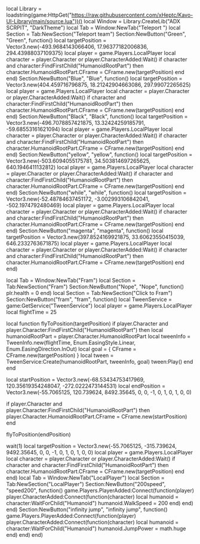 local Library = loadstring(game:HttpGet("https://raw.githubusercontent.com/xHeptc/Kavo-UI-Library/main/source.lua"))()
local Window = Library.CreateLib("ADX SCRPIT", "DarkTheme")
local Tab = Window:NewTab("Teleport ")
local Section = Tab:NewSection("Teleport team")
Section:NewButton("Green", "Green", function()
    local targetPosition = Vector3.new(-493.9684143066406, 17.96377182006836, 294.43988037109375)
local player = game.Players.LocalPlayer
local character = player.Character or player.CharacterAdded:Wait()
if character and character:FindFirstChild("HumanoidRootPart") then
    character.HumanoidRootPart.CFrame = CFrame.new(targetPosition)
end
end)
Section:NewButton("Blue", "Blue", function()
    local targetPosition = Vector3.new(404.459716796875, 18.21242904663086, 297.99072265625)
local player = game.Players.LocalPlayer
local character = player.Character or player.CharacterAdded:Wait()
if character and character:FindFirstChild("HumanoidRootPart") then
    character.HumanoidRootPart.CFrame = CFrame.new(targetPosition)
end
end)
Section:NewButton("Black", "Black", function()
    local targetPosition = Vector3.new(-496.7078857421875, 13.32424259185791, -59.68553161621094)
local player = game.Players.LocalPlayer
local character = player.Character or player.CharacterAdded:Wait()
if character and character:FindFirstChild("HumanoidRootPart") then
    character.HumanoidRootPart.CFrame = CFrame.new(targetPosition)
end
end)
Section:NewButton("yellow", "yellow", function()
    local targetPosition = Vector3.new(-503.6094055175781, 34.503814697265625, 640.1946411132812)
local player = game.Players.LocalPlayer
local character = player.Character or player.CharacterAdded:Wait()
if character and character:FindFirstChild("HumanoidRootPart") then
    character.HumanoidRootPart.CFrame = CFrame.new(targetPosition)
end
end)
Section:NewButton("while", "while", function()
    local targetPosition = Vector3.new(-52.48784637451172, -3.002993106842041, -502.1974792480469)
local player = game.Players.LocalPlayer
local character = player.Character or player.CharacterAdded:Wait()
if character and character:FindFirstChild("HumanoidRootPart") then
    character.HumanoidRootPart.CFrame = CFrame.new(targetPosition)
end
end)
Section:NewButton("magenta", "magenta", function()
    local targetPosition = Vector3.new(397.8524169921875, 33.60623550415039, 646.2332763671875)
local player = game.Players.LocalPlayer
local character = player.Character or player.CharacterAdded:Wait()
if character and character:FindFirstChild("HumanoidRootPart") then
    character.HumanoidRootPart.CFrame = CFrame.new(targetPosition)
end
end)


local Tab = Window:NewTab("Fram")
local Section = Tab:NewSection("Fram")
Section:NewButton("Nope", "Nope", function()
    plr.health = 0
end)
local Section = Tab:NewSection("Click to Fram")
Section:NewButton("fram", "fram", function()
    local TweenService = game:GetService("TweenService")
local player = game.Players.LocalPlayer
local flightTime = 25

local function flyToPosition(targetPosition)
    if player.Character and player.Character:FindFirstChild("HumanoidRootPart") then
        local humanoidRootPart = player.Character.HumanoidRootPart
        local tweenInfo = TweenInfo.new(flightTime, Enum.EasingStyle.Linear, Enum.EasingDirection.InOut)
        local goal = { CFrame = CFrame.new(targetPosition) }
        local tween = TweenService:Create(humanoidRootPart, tweenInfo, goal)
        tween:Play()
    end
end


local startPosition = Vector3.new(-68.53434753417969, 120.35619354248047, -272.0222473144531)
local endPosition = Vector3.new(-55.7065125, 120.739624, 8492.35645, 0, 0, -1, 0, 1, 0, 1, 0, 0)

if player.Character and player.Character:FindFirstChild("HumanoidRootPart") then
    player.Character.HumanoidRootPart.CFrame = CFrame.new(startPosition)
end

flyToPosition(endPosition)

wait(1)
local targetPosition = Vector3.new(-55.7065125, -315.739624, 9492.35645, 0, 0, -1, 0, 1, 0, 1, 0, 0)
local player = game.Players.LocalPlayer
local character = player.Character or player.CharacterAdded:Wait()
if character and character:FindFirstChild("HumanoidRootPart") then
    character.HumanoidRootPart.CFrame = CFrame.new(targetPosition)
end
end)
local Tab = Window:NewTab("LocalPlayer")
local Section = Tab:NewSection("LocalPlayer")
Section:NewButton("200speed", "speed200", function()
    game.Players.PlayerAdded:Connect(function(player)
    player.CharacterAdded:Connect(function(character)
        local humanoid = character:WaitForChild("Humanoid")
        humanoid.WalkSpeed = 200
    end)
end)
end)
Section:NewButton("infinity jump", "infinity jump", function()
    game.Players.PlayerAdded:Connect(function(player)
    player.CharacterAdded:Connect(function(character)
        local humanoid = character:WaitForChild("Humanoid")
        humanoid.JumpPower = math.huge
    end)
end)
end)
